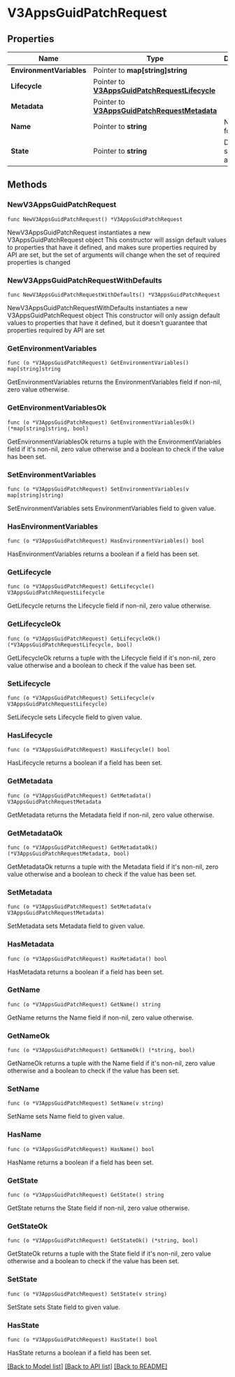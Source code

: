 # V3AppsGuidPatchRequest

## Properties

Name | Type | Description | Notes
------------ | ------------- | ------------- | -------------
**EnvironmentVariables** | Pointer to **map[string]string** |  | [optional] 
**Lifecycle** | Pointer to [**V3AppsGuidPatchRequestLifecycle**](V3AppsGuidPatchRequestLifecycle.md) |  | [optional] 
**Metadata** | Pointer to [**V3AppsGuidPatchRequestMetadata**](V3AppsGuidPatchRequestMetadata.md) |  | [optional] 
**Name** | Pointer to **string** | New name for the app | [optional] 
**State** | Pointer to **string** | Desired state of the app | [optional] 

## Methods

### NewV3AppsGuidPatchRequest

`func NewV3AppsGuidPatchRequest() *V3AppsGuidPatchRequest`

NewV3AppsGuidPatchRequest instantiates a new V3AppsGuidPatchRequest object
This constructor will assign default values to properties that have it defined,
and makes sure properties required by API are set, but the set of arguments
will change when the set of required properties is changed

### NewV3AppsGuidPatchRequestWithDefaults

`func NewV3AppsGuidPatchRequestWithDefaults() *V3AppsGuidPatchRequest`

NewV3AppsGuidPatchRequestWithDefaults instantiates a new V3AppsGuidPatchRequest object
This constructor will only assign default values to properties that have it defined,
but it doesn't guarantee that properties required by API are set

### GetEnvironmentVariables

`func (o *V3AppsGuidPatchRequest) GetEnvironmentVariables() map[string]string`

GetEnvironmentVariables returns the EnvironmentVariables field if non-nil, zero value otherwise.

### GetEnvironmentVariablesOk

`func (o *V3AppsGuidPatchRequest) GetEnvironmentVariablesOk() (*map[string]string, bool)`

GetEnvironmentVariablesOk returns a tuple with the EnvironmentVariables field if it's non-nil, zero value otherwise
and a boolean to check if the value has been set.

### SetEnvironmentVariables

`func (o *V3AppsGuidPatchRequest) SetEnvironmentVariables(v map[string]string)`

SetEnvironmentVariables sets EnvironmentVariables field to given value.

### HasEnvironmentVariables

`func (o *V3AppsGuidPatchRequest) HasEnvironmentVariables() bool`

HasEnvironmentVariables returns a boolean if a field has been set.

### GetLifecycle

`func (o *V3AppsGuidPatchRequest) GetLifecycle() V3AppsGuidPatchRequestLifecycle`

GetLifecycle returns the Lifecycle field if non-nil, zero value otherwise.

### GetLifecycleOk

`func (o *V3AppsGuidPatchRequest) GetLifecycleOk() (*V3AppsGuidPatchRequestLifecycle, bool)`

GetLifecycleOk returns a tuple with the Lifecycle field if it's non-nil, zero value otherwise
and a boolean to check if the value has been set.

### SetLifecycle

`func (o *V3AppsGuidPatchRequest) SetLifecycle(v V3AppsGuidPatchRequestLifecycle)`

SetLifecycle sets Lifecycle field to given value.

### HasLifecycle

`func (o *V3AppsGuidPatchRequest) HasLifecycle() bool`

HasLifecycle returns a boolean if a field has been set.

### GetMetadata

`func (o *V3AppsGuidPatchRequest) GetMetadata() V3AppsGuidPatchRequestMetadata`

GetMetadata returns the Metadata field if non-nil, zero value otherwise.

### GetMetadataOk

`func (o *V3AppsGuidPatchRequest) GetMetadataOk() (*V3AppsGuidPatchRequestMetadata, bool)`

GetMetadataOk returns a tuple with the Metadata field if it's non-nil, zero value otherwise
and a boolean to check if the value has been set.

### SetMetadata

`func (o *V3AppsGuidPatchRequest) SetMetadata(v V3AppsGuidPatchRequestMetadata)`

SetMetadata sets Metadata field to given value.

### HasMetadata

`func (o *V3AppsGuidPatchRequest) HasMetadata() bool`

HasMetadata returns a boolean if a field has been set.

### GetName

`func (o *V3AppsGuidPatchRequest) GetName() string`

GetName returns the Name field if non-nil, zero value otherwise.

### GetNameOk

`func (o *V3AppsGuidPatchRequest) GetNameOk() (*string, bool)`

GetNameOk returns a tuple with the Name field if it's non-nil, zero value otherwise
and a boolean to check if the value has been set.

### SetName

`func (o *V3AppsGuidPatchRequest) SetName(v string)`

SetName sets Name field to given value.

### HasName

`func (o *V3AppsGuidPatchRequest) HasName() bool`

HasName returns a boolean if a field has been set.

### GetState

`func (o *V3AppsGuidPatchRequest) GetState() string`

GetState returns the State field if non-nil, zero value otherwise.

### GetStateOk

`func (o *V3AppsGuidPatchRequest) GetStateOk() (*string, bool)`

GetStateOk returns a tuple with the State field if it's non-nil, zero value otherwise
and a boolean to check if the value has been set.

### SetState

`func (o *V3AppsGuidPatchRequest) SetState(v string)`

SetState sets State field to given value.

### HasState

`func (o *V3AppsGuidPatchRequest) HasState() bool`

HasState returns a boolean if a field has been set.


[[Back to Model list]](../README.md#documentation-for-models) [[Back to API list]](../README.md#documentation-for-api-endpoints) [[Back to README]](../README.md)


